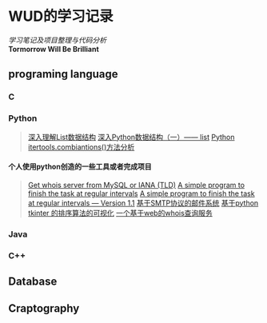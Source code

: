 WUD的学习记录
====================


*学习笔记及项目整理与代码分析*    
**Tormorrow Will Be Brilliant**


## programing language

### C


### Python
> [深入理解List数据结构](http://wudly.cn)
> [深入Python数据结构（一）—— list](http://wudly.cn/?p=299)
> [Python itertools.combiantions()方法分析](http://wudly.cn/?p=226)
> 
#### 个人使用python创造的一些工具或者完成项目
> [Get whois server from MySQL or IANA (TLD)](http://wudly.cn/?p=1)
> [A simple program to finish the task at regular intervals](http://wudly.cn/?p=108)
> [A simple program to finish the task at regular intervals — Version 1.1](http://wudly.cn/?p=133)
> [基于SMTP协议的邮件系统](http://wudly.cn/?p=262)
> [基于python tkinter 的排序算法的可视化](https://github.com/JX-Wang/Dynamic-Sorting)
> [一个基于web的whois查询服务](https://github.com/JX-Wang/Whois_Service)
### Java

### C++

## Database

## Craptography


